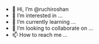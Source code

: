 - 👋 Hi, I’m @ruchiroshan
- 👀 I’m interested in ...
- 🌱 I’m currently learning ...
- 💞️ I’m looking to collaborate on ...
- 📫 How to reach me ...

<!---
ruchiroshan/ruchiroshan is a ✨ special ✨ repository because its `README.md` (this file) appears on your GitHub profile.
You can click the Preview link to take a look at your changes.
--->
